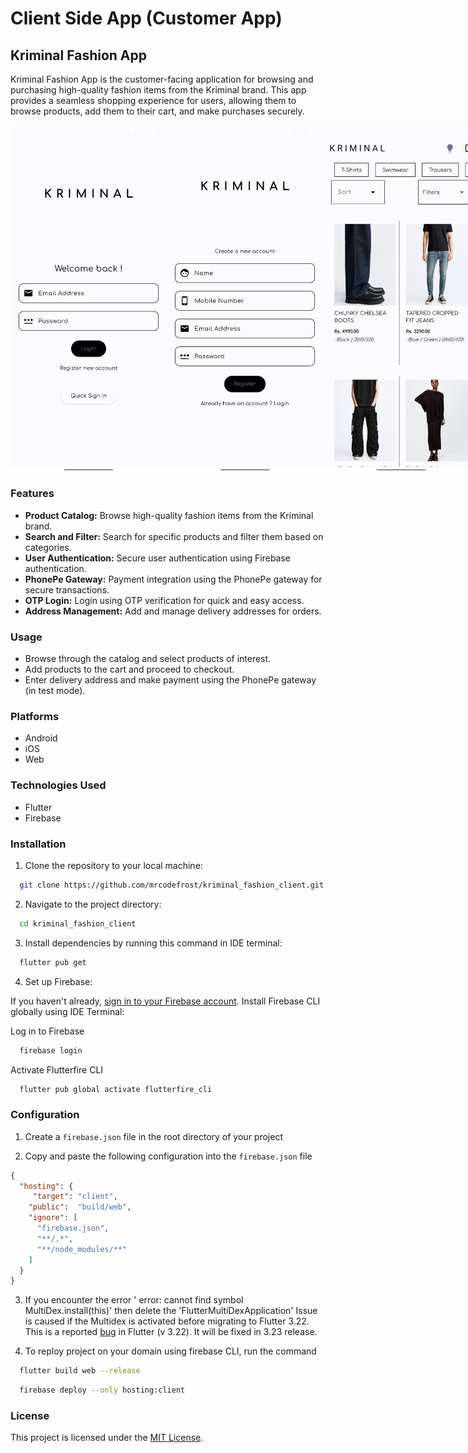 # Client Side App (Customer App)

## Kriminal Fashion App

Kriminal Fashion App is the customer-facing application for browsing and purchasing high-quality fashion items from the Kriminal brand. This app provides a seamless shopping experience for users, allowing them to browse products, add them to their cart, and make purchases securely.

<div style="
  display: flex;
  justify-content: space-between;
  ">
 <img src = "https://github.com/mrcodefrost/kriminal_fashion_client/blob/main/repo%20resources/1.jpg?raw=true" width="250"/>
 <img src = "https://github.com/mrcodefrost/kriminal_fashion_client/blob/main/repo%20resources/2.jpg?raw=true" width="250"/>
 <img src = "https://github.com/mrcodefrost/kriminal_fashion_client/blob/main/repo%20resources/3.jpg?raw=true" width="250"/>
 <img src = "https://github.com/mrcodefrost/kriminal_fashion_client/blob/main/repo%20resources/4.jpg?raw=true" width="250"/>
 <img src = "https://github.com/mrcodefrost/kriminal_fashion_client/blob/main/repo%20resources/5.jpg?raw=true" width="250"/>
</div>

### Features

- **Product Catalog:** Browse high-quality fashion items from the Kriminal brand.
- **Search and Filter:** Search for specific products and filter them based on categories.
- **User Authentication:** Secure user authentication using Firebase authentication.
- **PhonePe Gateway:** Payment integration using the PhonePe gateway for secure transactions.
- **OTP Login:** Login using OTP verification for quick and easy access.
- **Address Management:** Add and manage delivery addresses for orders.

### Usage

- Browse through the catalog and select products of interest.
- Add products to the cart and proceed to checkout.
- Enter delivery address and make payment using the PhonePe gateway (in test mode).

### Platforms

- Android
- iOS
- Web

### Technologies Used

- Flutter
- Firebase

### Installation

1. Clone the repository to your local machine:

 ```bash
   git clone https://github.com/mrcodefrost/kriminal_fashion_client.git
 ```

2. Navigate to the project directory:

 ```bash
   cd kriminal_fashion_client
 ```

3. Install dependencies by running this command in IDE terminal:

 ```bash
   flutter pub get
 ```

4. Set up Firebase:

If you haven't already, [sign in to your Firebase account](https://firebase.google.com/docs/web/setup).
Install Firebase CLI globally using IDE Terminal:

Log in to Firebase
 ```bash
   firebase login
 ```

Activate Flutterfire CLI
 ```bash
   flutter pub global activate flutterfire_cli
 ```

### Configuration

1. Create a `firebase.json` file in the root directory of your project

2. Copy and paste the following configuration into the `firebase.json` file

```json
{
  "hosting": {
     "target": "client",
    "public":  "build/web",
    "ignore": [
      "firebase.json",
      "**/.*",
      "**/node_modules/**"
    ]
  }
}
```

3. If you encounter the error ' error: cannot find symbol MultiDex.install(this)' then delete the 'FlutterMultiDexApplication'
    Issue is caused if the Multidex is activated before migrating to Flutter 3.22. This is a reported [bug](https://github.com/flutter/flutter/issues/148368) in Flutter (v 3.22). It will be fixed in 3.23 release.

4. To reploy project on your domain using firebase CLI, run the command

 ```bash
   flutter build web --release
 ```

 ```bash
   firebase deploy --only hosting:client
 ```

### License

This project is licensed under the [MIT License](https://opensource.org/licenses/MIT).
